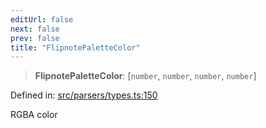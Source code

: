 ```yaml
---
editUrl: false
next: false
prev: false
title: "FlipnotePaletteColor"
---
```


> **FlipnotePaletteColor**: \[`number`, `number`, `number`, `number`\]

Defined in: [src/parsers/types.ts:150](https://github.com/jaames/flipnote.js/blob/70a96e94737c1e7105e9b3794d97b5baff2fd78b/src/parsers/types.ts#L150)

RGBA color
